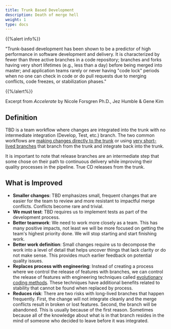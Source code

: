 ```yaml
---
title: Trunk Based Development
description: Death of merge hell
weight: 1
type: docs
---
```


{{%alert info%}}

"Trunk-based development has been shown to be a predictor of high performance in software development and delivery. It is characterized by fewer than three active branches in a code repository; branches and forks having very short lifetimes (e.g., less than a day) before being merged into master; and application teams rarely or never having "code lock" periods when no one can check in code or do pull requests due to merging conflicts, code freezes, or stabilization phases."

{{%/alert%}}

Excerpt from *Accelerate* by Nicole Forsgren Ph.D., Jez Humble & Gene Kim

## Definition

TBD is a team workflow where changes are integrated into the trunk with no intermediate integration (Develop, Test, etc.) branch. The two common workflows are [making changes directly to the trunk](https://trunkbaseddevelopment.com/#trunk-based-development-for-smaller-teams) or using [very short-lived branches](https://trunkbaseddevelopment.com/#scaled-trunk-based-development) that branch from the trunk and integrate back into the trunk.

It is important to note that release branches are an intermediate step that some chose on their path to continuous delivery while improving their quality processes in the pipeline. True CD releases from the trunk.

## What is Improved

- **Smaller changes**: TBD emphasizes small, frequent changes that are easier for the team to review and more resistant to impactful merge conflicts. Conflicts become rare and trivial.
- **We must test**: TBD requires us to implement tests as part of the development process.
- **Better teamwork**: We need to work more closely as a team. This has many positive impacts, not least we will be more focused on getting the team's highest priority done. We will stop starting and start finishing work.
- **Better work definition**: Small changes require us to decompose the work into a level of detail that helps uncover things that lack clarity or do not make sense. This provides much earlier feedback on potential quality issues.
- **Replaces process with engineering**: Instead of creating a process where we control the release of features with branches, we can control the release of features with engineering techniques called [evolutionary coding methods](../../minimumcd/ci/#recommended-practices). These techniques have additional benefits related to stability that cannot be found when replaced by process.
- **Reduces risk**: There are two risks with long-lived branches that happen frequently. First, the change will not integrate cleanly and the merge conflicts result in broken or lost features. Second, the branch will be abandoned. This is usually because of the first reason. Sometimes because all of the knowledge about what is in that branch resides in the mind of someone who decided to leave before it was integrated.
